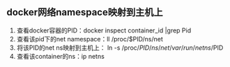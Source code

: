 ## docker网络namespace映射到主机上
1. 查看docker容器的PID：docker inspect container_id |grep Pid
2. 查看该pid下的net namespace：ll /proc/$PID/ns/net
3. 将该PID的net ns映射到主机上： ln -s /proc/$PID/ns/net /var/run/netns/$PID
4. 查看该container的ns：ip netns